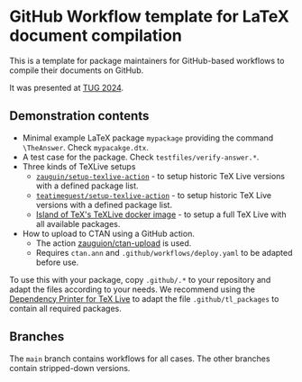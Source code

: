 # GitHub Workflow template for LaTeX document compilation

This is a template for package maintainers for GitHub-based workflows to compile their documents on GitHub.

It was presented at [TUG 2024](https://www.tug.org/tug2024/).

## Demonstration contents

- Minimal example LaTeX package `mypackage` providing the command `\TheAnswer`. Check `mypacakge.dtx`.
- A test case for the package. Check `testfiles/verify-answer.*`.
- Three kinds of TeXLive setups
  - [`zauguin/setup-texlive-action`](https://github.com/zauguin/install-texlive) - to setup historic TeX Live versions with a defined package list.
  - [`teatimeguest/setup-texlive-action`](https://github.com/teatimeguest/setup-texlive-action) - to setup historic TeX Live versions with a defined package list.
  - [Island of TeX's TeXLive docker image](https://gitlab.com/islandoftex/images/texlive) - to setup a full TeX Live with all available packages.
- How to upload to CTAN using a GitHub action.
  - The action [zauguion/ctan-upload](https://github.com/zauguin/ctan-upload) is used.
  - Requires `ctan.ann` and `.github/workflows/deploy.yaml` to be adapted before use.

To use this with your package, copy `.github/.*` to your repository and adapt the files according to your needs.
We recommend using the [Dependency Printer for TeX Live](https://gitlab.com/islandoftex/texmf/depp) to adapt the file `.github/tl_packages` to contain all required packages.

## Branches

The `main` branch contains workflows for all cases.
The other branches contain stripped-down versions.

